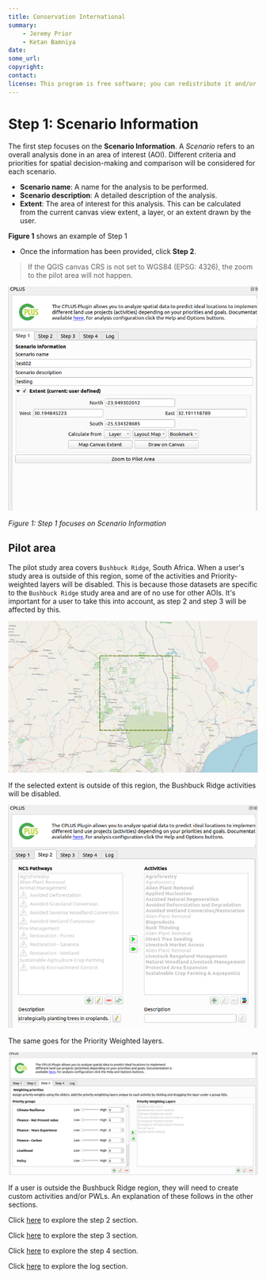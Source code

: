 ```yaml
---
title: Conservation International
summary:
    - Jeremy Prior
    - Ketan Bamniya
date:
some_url:
copyright:
contact:
license: This program is free software; you can redistribute it and/or modify it under the terms of the GNU Affero General Public License as published by the Free Software Foundation; either version 3 of the License, or (at your option) any later version.
---
```


# Step 1: Scenario Information

The first step focuses on the **Scenario Information**. A *Scenario* refers to an overall analysis done in an area of interest (AOI). Different criteria and priorities for spatial decision-making and comparison will be considered for each scenario.

- **Scenario name**: A name for the analysis to be performed.
- **Scenario description**: A detailed description of the analysis.
- **Extent**: The area of interest for this analysis. This can be calculated from the current canvas view extent, a layer, or an extent drawn by the user.

**Figure 1** shows an example of Step 1

- Once the information has been provided, click **Step 2**.

<blockquote> If the QGIS canvas CRS is not set to WGS84 (EPSG: 4326), the zoom to the pilot area will not happen. </blockquote>

![CPLUS step 1](img/plugin-step1.png)

*Figure 1: Step 1 focuses on Scenario Information*

## Pilot area

The pilot study area covers `Bushbuck Ridge`, South Africa. When a user's study area is outside of this region, some of the activities and Priority-weighted layers will be disabled. This is because those datasets are specific to the `Bushbuck Ridge` study area and are of no use for other AOIs. It's important for a user to take this into account, as step 2 and step 3 will be affected by this.

![Bushbuck Ridge AOI](img/bushback-ridge-extent.png)

If the selected extent is outside of this region, the Bushbuck Ridge activities will be disabled.

![IMs disabled](img/step2-im-disabled.png)

The same goes for the Priority Weighted layers.

![PWL disabled](img/step3-pwl-disabled.png)

If a user is outside the Bushbuck Ridge region, they will need to create custom activities and/or PWLs. An explanation of these follows in the other sections.

Click [here](step-2.md) to explore the step 2 section.

Click [here](step-3.md) to explore the step 3 section.

Click [here](step-4.md) to explore the step 4 section.

Click [here](logs.md) to explore the log section.

